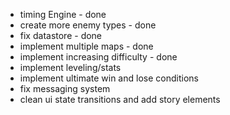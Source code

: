 * timing Engine - done
* create more enemy types - done
* fix datastore - done
* implement multiple maps - done
* implement increasing difficulty - done
* implement leveling/stats
* implement ultimate win and lose conditions
* fix messaging system
* clean ui state transitions and add story elements
